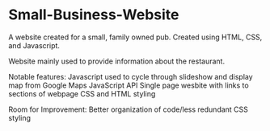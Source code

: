# Small-Business-Website
A website created for a small, family owned pub. Created using HTML, CSS, and Javascript.

Website mainly used to provide information about the restaurant. 

Notable features:
  Javascript used to cycle through slideshow and display map from Google Maps JavaScript API
  Single page wesbite with links to sections of webpage
  CSS and HTML styling
  
Room for Improvement:
  Better organization of code/less redundant CSS styling

